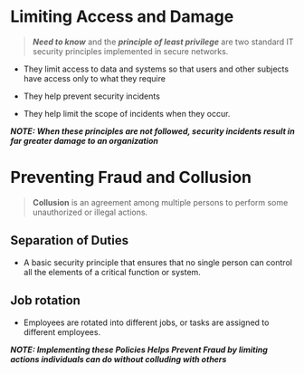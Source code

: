 # Limiting Access and Damage

> ***Need to know*** and the ***principle of least privilege*** are two standard IT security principles implemented in secure networks. 

- They limit access to data and systems so that users and other subjects have access only to what they require

- They help prevent security incidents

- They help limit the scope of incidents when they occur. 

***NOTE: When these principles are not followed, security incidents **result in far greater damage** to an organization***

# Preventing Fraud and Collusion

> **Collusion** is an agreement among multiple persons to perform some unauthorized or illegal actions.

## Separation of Duties

- A basic security principle that ensures that no single person can control all the elements of a critical function or system.

## Job rotation

- Employees are rotated into different jobs, or tasks are assigned to different employees.

***NOTE: Implementing these Policies **Helps Prevent Fraud** by limiting actions individuals can do without colluding with others***